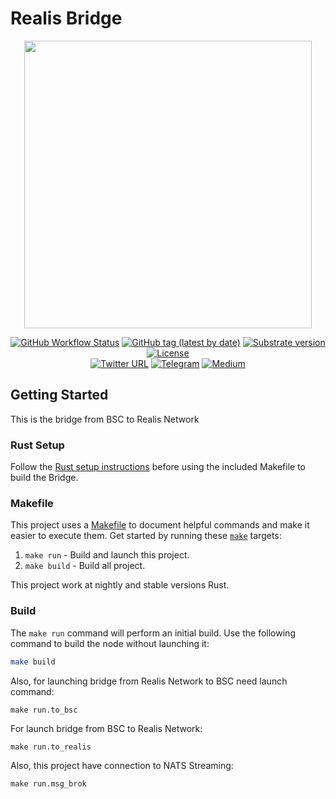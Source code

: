 # Realis Bridge
<p align="center">
  <img src="https://github.com/Daelon02/realis/blob/main/REALIS3.png" width="460">
</p>

<div align="center">

[![GitHub Workflow Status](https://img.shields.io/github/workflow/status/AcalaNetwork/Acala/Test?label=Actions&logo=github)](https://github.com/cryptosoulgame/Realis.Network/actions?query=workflow%3ATest)
[![GitHub tag (latest by date)](https://img.shields.io/badge/tag-v1.0.1-blue)](https://github.com/cryptosoulgame/Realis.Network/tags)
[![Substrate version](https://img.shields.io/badge/Substrate-3.0.0-brightgreen?logo=Parity%20Substrate)](https://substrate.dev/)
[![License](https://img.shields.io/github/license/AcalaNetwork/Acala?color=green)](https://github.com/cryptosoulgame/Realis.Network/blob/main/LICENSE)
<br />
[![Twitter URL](https://img.shields.io/twitter/url?style=social&url=https%3A%2F%2Ftwitter.com%2FAcalaNetwork)](https://twitter.com/realisnetwork)
[![Telegram](https://img.shields.io/badge/Telegram-gray?logo=telegram)](https://t.me/RealisNetwork)
[![Medium](https://img.shields.io/badge/Medium-gray?logo=medium)](https://realisnetwork.medium.com/)

</div>

## Getting Started

This is the bridge from BSC to Realis Network

### Rust Setup

Follow the [Rust setup instructions](./doc/rust-setup.md) before using the included Makefile to
build the Bridge.

### Makefile

This project uses a [Makefile](Makefile) to document helpful commands and make it easier to execute
them. Get started by running these [`make`](https://www.gnu.org/software/make/manual/make.html)
targets:

1. `make run` - Build and launch this project.
2. `make build` - Build all project.

This project work at nightly and stable versions Rust.

### Build

The `make run` command will perform an initial build. Use the following command to build the node
without launching it:

```sh
make build
```

Also, for launching bridge from Realis Network to BSC need launch command:
```
make run.to_bsc
```

For launch bridge from BSC to Realis Network:

```
make run.to_realis
```

Also, this project have connection to NATS Streaming:
```
make run.msg_brok
```